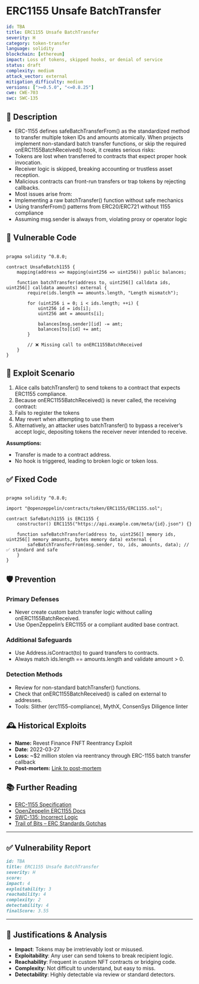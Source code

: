 # ERC1155 Unsafe BatchTransfer

```YAML
id: TBA
title: ERC1155 Unsafe BatchTransfer 
severity: H
category: token-transfer
language: solidity
blockchain: [ethereum]
impact: Loss of tokens, skipped hooks, or denial of service
status: draft
complexity: medium
attack_vector: external
mitigation_difficulty: medium
versions: [">=0.5.0", "<=0.8.25"]
cwe: CWE-703
swc: SWC-135
```

## 📝 Description

- ERC-1155 defines safeBatchTransferFrom() as the standardized method to transfer multiple token IDs and amounts atomically. When projects implement non-standard batch transfer functions, or skip the required onERC1155BatchReceived() hook, it creates serious risks:
- Tokens are lost when transferred to contracts that expect proper hook invocation.
- Receiver logic is skipped, breaking accounting or trustless asset reception.
- Malicious contracts can front-run transfers or trap tokens by rejecting callbacks.
- Most issues arise from:
- Implementing a raw batchTransfer() function without safe mechanics
- Using transferFrom() patterns from ERC20/ERC721 without 1155 compliance
- Assuming msg.sender is always from, violating proxy or operator logic

## 🚨 Vulnerable Code

```solidity

pragma solidity ^0.8.0;

contract UnsafeBatch1155 {
    mapping(address => mapping(uint256 => uint256)) public balances;

    function batchTransfer(address to, uint256[] calldata ids, uint256[] calldata amounts) external {
        require(ids.length == amounts.length, "Length mismatch");

        for (uint256 i = 0; i < ids.length; ++i) {
            uint256 id = ids[i];
            uint256 amt = amounts[i];

            balances[msg.sender][id] -= amt;
            balances[to][id] += amt;
        }

        // ❌ Missing call to onERC1155BatchReceived
    }
}
```

## 🧪 Exploit Scenario

1. Alice calls batchTransfer() to send tokens to a contract that expects ERC1155 compliance.
2. Because onERC1155BatchReceived() is never called, the receiving contract:
3. Fails to register the tokens
4. May revert when attempting to use them
5. Alternatively, an attacker uses batchTransfer() to bypass a receiver’s accept logic, depositing tokens the receiver never intended to receive.

**Assumptions:**

- Transfer is made to a contract address.
- No hook is triggered, leading to broken logic or token loss.

## ✅ Fixed Code

```solidity

pragma solidity ^0.8.0;

import "@openzeppelin/contracts/token/ERC1155/ERC1155.sol";

contract SafeBatch1155 is ERC1155 {
    constructor() ERC1155("https://api.example.com/meta/{id}.json") {}

    function safeBatchTransfer(address to, uint256[] memory ids, uint256[] memory amounts, bytes memory data) external {
        safeBatchTransferFrom(msg.sender, to, ids, amounts, data); // ✅ standard and safe
    }
}
```

## 🛡️ Prevention

### Primary Defenses

- Never create custom batch transfer logic without calling onERC1155BatchReceived.
- Use OpenZeppelin’s ERC1155 or a compliant audited base contract.

### Additional Safeguards

- Use Address.isContract(to) to guard transfers to contracts.
- Always match ids.length == amounts.length and validate amount > 0.

### Detection Methods

- Review for non-standard batchTransfer() functions.
- Check that onERC1155BatchReceived() is called on external to addresses.
- Tools: Slither (erc1155-compliance), MythX, ConsenSys Diligence linter

## 🕰️ Historical Exploits

- **Name:** Revest Finance FNFT Reentrancy Exploit 
- **Date:** 2022-03-27 
- **Loss:** ~$2 million stolen via reentrancy through ERC-1155 batch transfer callback 
- **Post-mortem:** [Link to post-mortem](https://blocksecteam.medium.com/revest-finance-vulnerabilities-more-than-re-entrancy-1609957b742f) 
## 📚 Further Reading

- [ERC-1155 Specification](https://eips.ethereum.org/EIPS/eip-1155) 
- [OpenZeppelin ERC1155 Docs](https://docs.openzeppelin.com/contracts/4.x/api/token/erc1155) 
- [SWC-135: Incorrect Logic](https://swcregistry.io/docs/SWC-135/)
- [Trail of Bits – ERC Standards Gotchas](https://blog.trailofbits.com/) 
  
---

## ✅ Vulnerability Report

```markdown
id: TBA
title: ERC1155 Unsafe BatchTransfer 
severity: H
score:
impact: 4       
exploitability: 3 
reachability: 4   
complexity: 2  
detectability: 4  
finalScore: 3.55
```

---

## 📄 Justifications & Analysis

- **Impact**: Tokens may be irretrievably lost or misused.
- **Exploitability**: Any user can send tokens to break recipient logic.
- **Reachability**: Frequent in custom NFT contracts or bridging code.
- **Complexity**: Not difficult to understand, but easy to miss.
- **Detectability**: Highly detectable via review or standard detectors.
